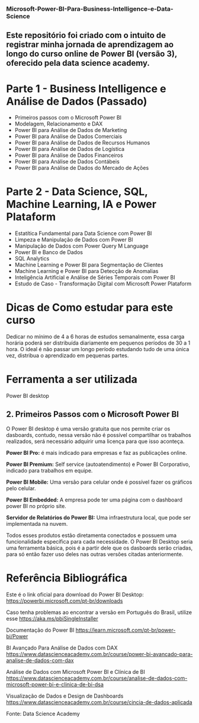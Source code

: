 ### Microsoft-Power-BI-Para-Business-Intelligence-e-Data-Science
## Este repositório foi criado com o intuito de registrar minha jornada de aprendizagem ao longo do curso online de Power BI (versão 3), oferecido pela data science academy.

# Parte 1 - Business Intelligence e Análise de Dados (Passado)
- Primeiros passos com o Microsoft Power BI
- Modelagem, Relacionamento e DAX
- Power BI para Análise de Dados de Marketing
- Power BI para Análise de Dados Comerciais 
- Power BI para Análise de Dados de Recursos Humanos
- Power BI para Análise de Dados de Logística
- Power BI para Análise de Dados Financeiros
- Power BI para Análise de Dados Contábeis
- Power BI para Análise de Dados do Mercado de Ações

# Parte 2 - Data Science, SQL, Machine Learning, IA e Power Plataform
-  Estatítica Fundamental para Data Science com Power BI
- Limpeza e Manipulação de Dados com Power BI
- Manipulação de Dados com Power Query M Language
- Power BI e Banco de Dados
- SQL Analytics 
- Machine Learning e Power BI para Segmentação de Clientes
- Machine Learning e Power BI para Detecção de Anomalias
- Inteligência Artificial e Análise de Séries Temporais com Power BI
- Estudo de Caso - Transformação Digital com Microsoft Power Plataform

# Dicas de Como estudar para este curso
Dedicar no mínimo de 4 a 6 horas de estudos semanalmente, essa carga horária poderá ser distribuída diariamente em pequenos períodos de 30 a 1 hora. O ideal é não passar um longo período estudando tudo de uma única vez, distribua o aprendizado em pequenas partes. 

# Ferramenta a ser utilizada 
Power BI desktop

## 2. Primeiros Passos com o Microsoft Power BI

O Power BI desktop é uma versão gratuita que nos permite criar os dasboards, contudo, nessa versão não é possível compartilhar os trabalhos realizados, será necessário adquirir uma licença para que isso aconteça.  

**Power BI Pro:** é mais indicado para empresas e faz as publicações online. 

**Power BI Premium:**  Self service (autoatendimento) e Power BI Corporativo, indicado para trabalhos em equipe. 

**Power BI Mobile:** Uma versão para celular onde é possível fazer os gráficos pelo celular. 

**Power BI Embedded:** A empresa pode ter uma página com o dashboard power BI no próprio site. 

**Servidor de Relatórios do Power BI:** Uma infraestrutura local, que  pode ser implementada na nuvem. 

Todos esses produtos estão diretamenta conectados e possuem uma funcionalidade específica para cada necessidade. O Power BI Desktop seria uma ferramenta básica, pois é a partir dele que os dasboards serão criadas, para só então fazer uso deles nas outras versões citadas anteriormente. 


# Referência Bibliográfica 


Este é o link oficial para download do Power BI Desktop:
https://powerbi.microsoft.com/pt-br/downloads

Caso tenha problemas ao encontrar a versão em Português do Brasil, utilize esse
https://aka.ms/pbiSingleInstaller

Documentação do Power BI
https://learn.microsoft.com/pt-br/power-bi/Power 

BI Avançado Para Análise de Dados com DAX
https://www.datascienceacademy.com.br/course/power-bi-avancado-para-analise-de-dados-com-dax 

Análise de Dados com Microsoft Power BI e Clínica de BI
https://www.datascienceacademy.com.br/course/analise-de-dados-com-microsoft-power-bi-e-clinica-de-bi-dsa 

Visualização de Dados e Design de Dashboards
https://www.datascienceacademy.com.br/course/cincia-de-dados-aplicada 

Fonte: Data Science Academy 










